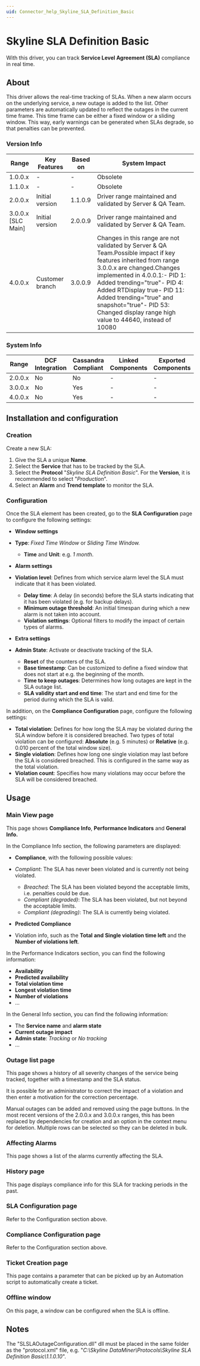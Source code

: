 ```yaml
---
uid: Connector_help_Skyline_SLA_Definition_Basic
---
```


# Skyline SLA Definition Basic

With this driver, you can track **Service Level Agreement (SLA)** compliance in real time.

## About

This driver allows the real-time tracking of SLAs. When a new alarm occurs on the underlying service, a new outage is added to the list. Other parameters are automatically updated to reflect the outages in the current time frame. This time frame can be either a fixed window or a sliding window. This way, early warnings can be generated when SLAs degrade, so that penalties can be prevented.

### Version Info

| **Range**            | **Key Features** | **Based on** | **System Impact**                                                                                                                                                                                                                                                                                                                                       |
|----------------------|------------------|--------------|---------------------------------------------------------------------------------------------------------------------------------------------------------------------------------------------------------------------------------------------------------------------------------------------------------------------------------------------------------|
| 1.0.0.x              | \-               | \-           | Obsolete                                                                                                                                                                                                                                                                                                                                                |
| 1.1.0.x              | \-               | \-           | Obsolete                                                                                                                                                                                                                                                                                                                                                |
| 2.0.0.x              | Initial version  | 1.1.0.9      | Driver range maintained and validated by Server & QA Team.                                                                                                                                                                                                                                                                                              |
| 3.0.0.x \[SLC Main\] | Initial version  | 2.0.0.9      | Driver range maintained and validated by Server & QA Team.                                                                                                                                                                                                                                                                                              |
| 4.0.0.x              | Customer branch  | 3.0.0.9      | Changes in this range are not validated by Server & QA Team.Possible impact if key features inherited from range 3.0.0.x are changed.Changes implemented in 4.0.0.1:- PID 1: Added trending="true"- PID 4: Added RTDisplay true- PID 11: Added trending="true" and snapshot="true"- PID 53: Changed display range high value to 44640, instead of 10080 |

### System Info

| **Range** | **DCF Integration** | **Cassandra Compliant** | **Linked Components** | **Exported Components** |
|-----------|---------------------|-------------------------|-----------------------|-------------------------|
| 2.0.0.x   | No                  | No                      | \-                    | \-                      |
| 3.0.0.x   | No                  | Yes                     | \-                    | \-                      |
| 4.0.0.x   | No                  | Yes                     | \-                    | \-                      |

## Installation and configuration

### Creation

Create a new SLA:

1.  Give the SLA a unique **Name**.
2.  Select the **Service** that has to be tracked by the SLA.
3.  Select the **Protocol** "*Skyline SLA Definition Basic*". For the **Version**, it is recommended to select "*Production*".
4.  Select an **Alarm** and **Trend template** to monitor the SLA.

### Configuration

Once the SLA element has been created, go to the **SLA Configuration** page to configure the following settings:

- **Window settings**

- **Type**: *Fixed Time Window* or *Sliding Time Window.*
  - **Time** and **Unit**: e.g. *1 month*.

- **Alarm settings**

- **Violation level**: Defines from which service alarm level the SLA must indicate that it has been violated.
  - **Delay time**: A delay (in seconds) before the SLA starts indicating that it has been violated (e.g. for backup delays).
  - **Minimum outage threshold**: An initial timespan during which a new alarm is not taken into account.
  - **Violation settings**: Optional filters to modify the impact of certain types of alarms.

- **Extra settings**

- **Admin State**: Activate or deactivate tracking of the SLA.
  - **Reset** of the counters of the SLA.
  - **Base timestamp**: Can be customized to define a fixed window that does not start at e.g. the beginning of the month.
  - **Time to keep outages**: Determines how long outages are kept in the SLA outage list.
  - **SLA validity start and end time**: The start and end time for the period during which the SLA is valid.

In addition, on the **Compliance Configuration** page, configure the following settings:

- **Total violation**: Defines for how long the SLA may be violated during the SLA window before it is considered breached. Two types of total violation can be configured: **Absolute** (e.g. 5 minutes) or **Relative** (e.g. 0.010 percent of the total window size).
- **Single violation**: Defines how long one single violation may last before the SLA is considered breached. This is configured in the same way as the total violation.
- **Violation count**: Specifies how many violations may occur before the SLA will be considered breached.

## Usage

### Main View page

This page shows **Compliance Info**, **Performance Indicators** and **General Info.**

In the Compliance Info section, the following parameters are displayed:

- **Compliance**, with the following possible values:

- *Compliant*: The SLA has never been violated and is currently not being violated.
  - *Breached*: The SLA has been violated beyond the acceptable limits, i.e. penalties could be due.
  - *Compliant (degraded)*: The SLA has been violated, but not beyond the acceptable limits.
  - *Compliant (degrading)*: The SLA is currently being violated.

- **Predicted Compliance**

- Violation info, such as the **Total** **and** **Single violation time left** and the **Number of violations left**.

In the Performance Indicators section, you can find the following information:

- **Availability**
- **Predicted availability**
- **Total violation time**
- **Longest violation time**
- **Number of violations**
- ...

In the General Info section, you can find the following information:

- The **Service name** and **alarm state**
- **Current outage impact**
- **Admin state**: *Tracking* or *No tracking*
- ...

### Outage list page

This page shows a history of all severity changes of the service being tracked, together with a timestamp and the SLA status.

It is possible for an administrator to correct the impact of a violation and then enter a motivation for the correction percentage.

Manual outages can be added and removed using the page buttons. In the most recent versions of the 2.0.0.x and 3.0.0.x ranges, this has been replaced by dependencies for creation and an option in the context menu for deletion. Multiple rows can be selected so they can be deleted in bulk.

### Affecting Alarms

This page shows a list of the alarms currently affecting the SLA.

### History page

This page displays compliance info for this SLA for tracking periods in the past.

### SLA Configuration page

Refer to the Configuration section above.

### Compliance Configuration page

Refer to the Configuration section above.

### Ticket Creation page

This page contains a parameter that can be picked up by an Automation script to automatically create a ticket.

### Offline window

On this page, a window can be configured when the SLA is offline.

## Notes

The "SLSLAOutageConfiguration.dll" dll must be placed in the same folder as the "protocol.xml" file, e.g. "*C:\Skyline DataMiner\Protocols\Skyline SLA Definition Basic\1.1.0.10*".
